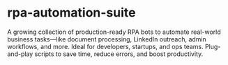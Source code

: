 # rpa-automation-suite
A growing collection of production-ready RPA bots to automate real-world business tasks—like document processing, LinkedIn outreach, admin workflows, and more. Ideal for developers, startups, and ops teams. Plug-and-play scripts to save time, reduce errors, and boost productivity.
